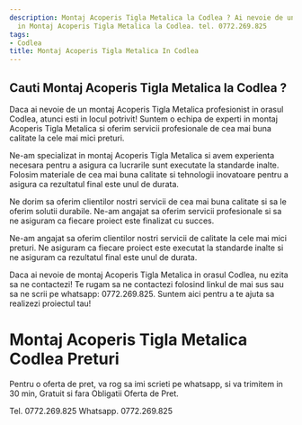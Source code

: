 ```yaml
---
description: Montaj Acoperis Tigla Metalica la Codlea ? Ai nevoie de un profesionist
  in Montaj Acoperis Tigla Metalica la Codlea. tel. 0772.269.825
tags:
- Codlea
title: Montaj Acoperis Tigla Metalica In Codlea
---
```



## Cauti Montaj Acoperis Tigla Metalica la Codlea ?

Daca ai nevoie de un montaj Acoperis Tigla Metalica profesionist in orasul Codlea, atunci esti in locul potrivit! Suntem o echipa de experti in montaj Acoperis Tigla Metalica si oferim servicii profesionale de cea mai buna calitate la cele mai mici preturi. 

Ne-am specializat in montaj Acoperis Tigla Metalica si avem experienta necesara pentru a asigura ca lucrarile sunt executate la standarde inalte. Folosim materiale de cea mai buna calitate si tehnologii inovatoare pentru a asigura ca rezultatul final este unul de durata. 

Ne dorim sa oferim clientilor nostri servicii de cea mai buna calitate si sa le oferim solutii durabile. Ne-am angajat sa oferim servicii profesionale si sa ne asiguram ca fiecare proiect este finalizat cu succes. 

Ne-am angajat sa oferim clientilor nostri servicii de calitate la cele mai mici preturi. Ne asiguram ca fiecare proiect este executat la standarde inalte si ne asiguram ca rezultatul final este unul de durata. 

Daca ai nevoie de montaj Acoperis Tigla Metalica in orasul Codlea, nu ezita sa ne contactezi! Te rugam sa ne contactezi folosind linkul de mai sus sau sa ne scrii pe whatsapp: 0772.269.825. Suntem aici pentru a te ajuta sa realizezi proiectul tau!

# Montaj Acoperis Tigla Metalica Codlea Preturi
Pentru o oferta de pret, va rog sa imi scrieti pe whatsapp, si va trimitem in 30 min, Gratuit si fara Obligatii Oferta de Pret.

Tel. 0772.269.825
Whatsapp. 0772.269.825